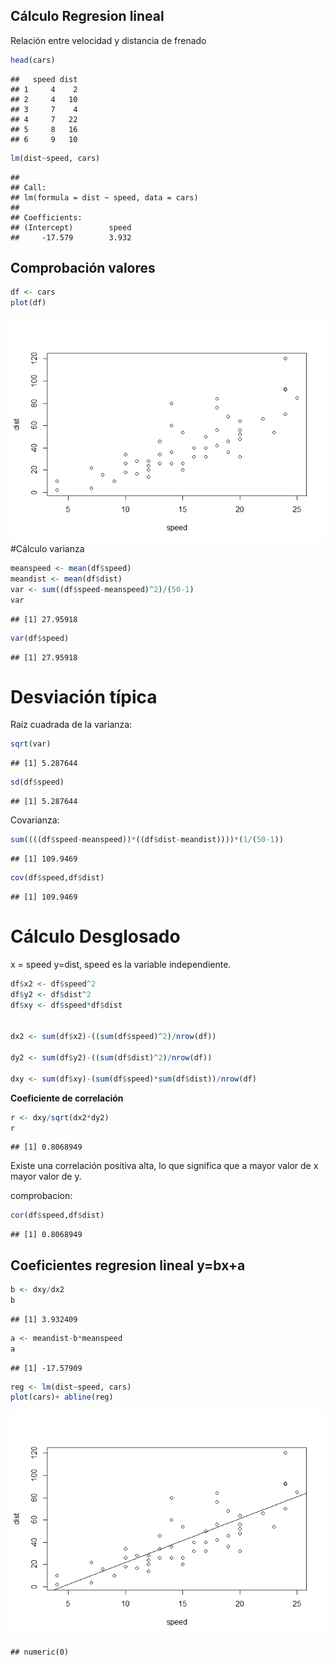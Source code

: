 Cálculo Regresion lineal
------------------------

Relación entre velocidad y distancia de frenado

``` r
head(cars)
```

    ##   speed dist
    ## 1     4    2
    ## 2     4   10
    ## 3     7    4
    ## 4     7   22
    ## 5     8   16
    ## 6     9   10

``` r
lm(dist~speed, cars)
```

    ## 
    ## Call:
    ## lm(formula = dist ~ speed, data = cars)
    ## 
    ## Coefficients:
    ## (Intercept)        speed  
    ##     -17.579        3.932

Comprobación valores
--------------------

``` r
df <- cars
plot(df)
```

![](https://github.com/MontseFigueiro/Linear_Regression/blob/master/unnamed-chunk-2-1.png) \#Cálculo varianza

``` r
meanspeed <- mean(df$speed)
meandist <- mean(df$dist)
var <- sum((df$speed-meanspeed)^2)/(50-1)
var
```

    ## [1] 27.95918

``` r
var(df$speed)
```

    ## [1] 27.95918

Desviación típica
=================

Raíz cuadrada de la varianza:

``` r
sqrt(var)
```

    ## [1] 5.287644

``` r
sd(df$speed)
```

    ## [1] 5.287644

Covarianza:

``` r
sum((((df$speed-meanspeed))*((df$dist-meandist))))*(1/(50-1))
```

    ## [1] 109.9469

``` r
cov(df$speed,df$dist)
```

    ## [1] 109.9469

Cálculo Desglosado
==================

x = speed y=dist, speed es la variable independiente.

``` r
df$x2 <- df$speed^2
df$y2 <- df$dist^2
df$xy <- df$speed*df$dist


dx2 <- sum(df$x2)-((sum(df$speed)^2)/nrow(df))

dy2 <- sum(df$y2)-((sum(df$dist)^2)/nrow(df))

dxy <- sum(df$xy)-(sum(df$speed)*sum(df$dist))/nrow(df)
```

**Coeficiente de correlación**

``` r
r <- dxy/sqrt(dx2*dy2)
r 
```

    ## [1] 0.8068949

Existe una correlación positiva alta, lo que significa que a mayor valor de x mayor valor de y.

comprobacion:

``` r
cor(df$speed,df$dist)
```

    ## [1] 0.8068949

Coeficientes regresion lineal y=bx+a
------------------------------------

``` r
b <- dxy/dx2
b 
```

    ## [1] 3.932409

``` r
a <- meandist-b*meanspeed
a 
```

    ## [1] -17.57909

``` r
reg <- lm(dist~speed, cars)
plot(cars)+ abline(reg)
```

![](https://github.com/MontseFigueiro/Linear_Regression/blob/master/unnamed-chunk-11-1.png)

    ## numeric(0)
